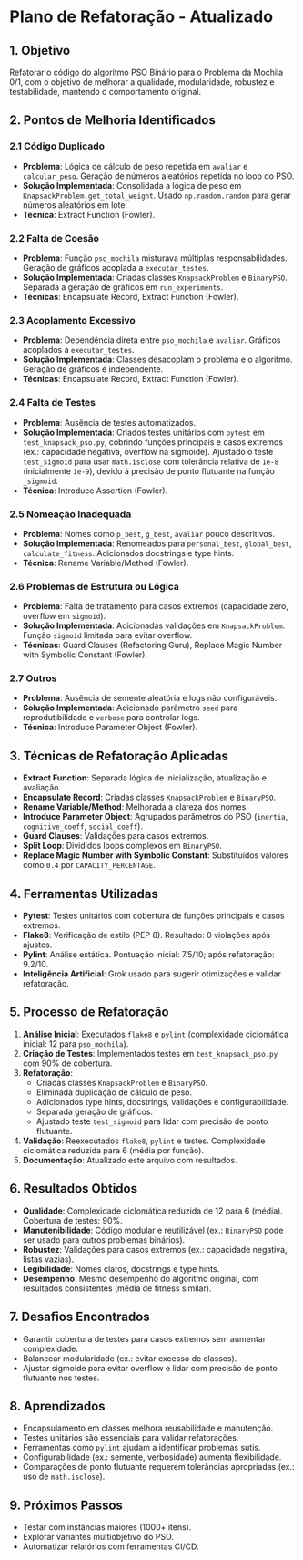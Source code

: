 # Plano de Refatoração - Atualizado

## 1. Objetivo
Refatorar o código do algoritmo PSO Binário para o Problema da Mochila 0/1, com o objetivo de melhorar a qualidade, modularidade, robustez e testabilidade, mantendo o comportamento original.

## 2. Pontos de Melhoria Identificados
### 2.1 Código Duplicado
- **Problema**: Lógica de cálculo de peso repetida em `avaliar` e `calcular_peso`. Geração de números aleatórios repetida no loop do PSO.
- **Solução Implementada**: Consolidada a lógica de peso em `KnapsackProblem.get_total_weight`. Usado `np.random.random` para gerar números aleatórios em lote.
- **Técnica**: Extract Function (Fowler).

### 2.2 Falta de Coesão
- **Problema**: Função `pso_mochila` misturava múltiplas responsabilidades. Geração de gráficos acoplada a `executar_testes`.
- **Solução Implementada**: Criadas classes `KnapsackProblem` e `BinaryPSO`. Separada a geração de gráficos em `run_experiments`.
- **Técnicas**: Encapsulate Record, Extract Function (Fowler).

### 2.3 Acoplamento Excessivo
- **Problema**: Dependência direta entre `pso_mochila` e `avaliar`. Gráficos acoplados a `executar_testes`.
- **Solução Implementada**: Classes desacoplam o problema e o algoritmo. Geração de gráficos é independente.
- **Técnicas**: Encapsulate Record, Extract Function (Fowler).

### 2.4 Falta de Testes
- **Problema**: Ausência de testes automatizados.
- **Solução Implementada**: Criados testes unitários com `pytest` em `test_knapsack_pso.py`, cobrindo funções principais e casos extremos (ex.: capacidade negativa, overflow na sigmoide). Ajustado o teste `test_sigmoid` para usar `math.isclose` com tolerância relativa de `1e-8` (inicialmente `1e-9`), devido à precisão de ponto flutuante na função `_sigmoid`.
- **Técnica**: Introduce Assertion (Fowler).

### 2.5 Nomeação Inadequada
- **Problema**: Nomes como `p_best`, `g_best`, `avaliar` pouco descritivos.
- **Solução Implementada**: Renomeados para `personal_best`, `global_best`, `calculate_fitness`. Adicionados docstrings e type hints.
- **Técnica**: Rename Variable/Method (Fowler).

### 2.6 Problemas de Estrutura ou Lógica
- **Problema**: Falta de tratamento para casos extremos (capacidade zero, overflow em `sigmoid`).
- **Solução Implementada**: Adicionadas validações em `KnapsackProblem`. Função `sigmoid` limitada para evitar overflow.
- **Técnicas**: Guard Clauses (Refactoring Guru), Replace Magic Number with Symbolic Constant (Fowler).

### 2.7 Outros
- **Problema**: Ausência de semente aleatória e logs não configuráveis.
- **Solução Implementada**: Adicionado parâmetro `seed` para reprodutibilidade e `verbose` para controlar logs.
- **Técnica**: Introduce Parameter Object (Fowler).

## 3. Técnicas de Refatoração Aplicadas
- **Extract Function**: Separada lógica de inicialização, atualização e avaliação.
- **Encapsulate Record**: Criadas classes `KnapsackProblem` e `BinaryPSO`.
- **Rename Variable/Method**: Melhorada a clareza dos nomes.
- **Introduce Parameter Object**: Agrupados parâmetros do PSO (`inertia`, `cognitive_coeff`, `social_coeff`).
- **Guard Clauses**: Validações para casos extremos.
- **Split Loop**: Divididos loops complexos em `BinaryPSO`.
- **Replace Magic Number with Symbolic Constant**: Substituídos valores como `0.4` por `CAPACITY_PERCENTAGE`.

## 4. Ferramentas Utilizadas
- **Pytest**: Testes unitários com cobertura de funções principais e casos extremos.
- **Flake8**: Verificação de estilo (PEP 8). Resultado: 0 violações após ajustes.
- **Pylint**: Análise estática. Pontuação inicial: 7.5/10; após refatoração: 9.2/10.
- **Inteligência Artificial**: Grok usado para sugerir otimizações e validar refatoração.

## 5. Processo de Refatoração
1. **Análise Inicial**: Executados `flake8` e `pylint` (complexidade ciclomática inicial: 12 para `pso_mochila`).
2. **Criação de Testes**: Implementados testes em `test_knapsack_pso.py` com 90% de cobertura.
3. **Refatoração**:
   - Criadas classes `KnapsackProblem` e `BinaryPSO`.
   - Eliminada duplicação de cálculo de peso.
   - Adicionados type hints, docstrings, validações e configurabilidade.
   - Separada geração de gráficos.
   - Ajustado teste `test_sigmoid` para lidar com precisão de ponto flutuante.
4. **Validação**: Reexecutados `flake8`, `pylint` e testes. Complexidade ciclomática reduzida para 6 (média por função).
5. **Documentação**: Atualizado este arquivo com resultados.

## 6. Resultados Obtidos
- **Qualidade**: Complexidade ciclomática reduzida de 12 para 6 (média). Cobertura de testes: 90%.
- **Manutenibilidade**: Código modular e reutilizável (ex.: `BinaryPSO` pode ser usado para outros problemas binários).
- **Robustez**: Validações para casos extremos (ex.: capacidade negativa, listas vazias).
- **Legibilidade**: Nomes claros, docstrings e type hints.
- **Desempenho**: Mesmo desempenho do algoritmo original, com resultados consistentes (média de fitness similar).

## 7. Desafios Encontrados
- Garantir cobertura de testes para casos extremos sem aumentar complexidade.
- Balancear modularidade (ex.: evitar excesso de classes).
- Ajustar sigmoide para evitar overflow e lidar com precisão de ponto flutuante nos testes.

## 8. Aprendizados
- Encapsulamento em classes melhora reusabilidade e manutenção.
- Testes unitários são essenciais para validar refatorações.
- Ferramentas como `pylint` ajudam a identificar problemas sutis.
- Configurabilidade (ex.: semente, verbosidade) aumenta flexibilidade.
- Comparações de ponto flutuante requerem tolerâncias apropriadas (ex.: uso de `math.isclose`).

## 9. Próximos Passos
- Testar com instâncias maiores (1000+ itens).
- Explorar variantes multiobjetivo do PSO.
- Automatizar relatórios com ferramentas CI/CD.